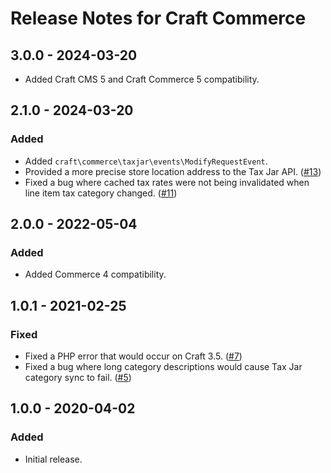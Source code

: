 # Release Notes for Craft Commerce

## 3.0.0 - 2024-03-20

- Added Craft CMS 5 and Craft Commerce 5 compatibility.

## 2.1.0 - 2024-03-20

### Added
- Added `craft\commerce\taxjar\events\ModifyRequestEvent`.
- Provided a more precise store location address to the Tax Jar API. ([#13](https://github.com/craftcms/commerce-taxjar/pull/13))
- Fixed a bug where cached tax rates were not being invalidated when line item tax category changed. ([#11](https://github.com/craftcms/commerce-taxjar/issues/11))

## 2.0.0 - 2022-05-04

### Added
- Added Commerce 4 compatibility.

## 1.0.1 - 2021-02-25

### Fixed
- Fixed a PHP error that would occur on Craft 3.5. ([#7](https://github.com/craftcms/commerce-taxjar/issues/7))
- Fixed a bug where long category descriptions would cause Tax Jar category sync to fail. ([#5](https://github.com/craftcms/commerce-taxjar/issues/5))

## 1.0.0 - 2020-04-02

### Added
- Initial release.
